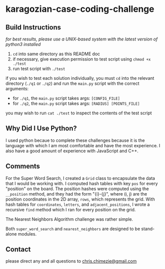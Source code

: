 # karagozian-case-coding-challenge

## Build Instructions
*for best results, please use a UNIX-based system with the latest version of python3 installed*

1. `cd` into same directory as this README doc
2. if necessary, give execution permission to test script using `chmod +x ./test`
3. run test script with `./test`

if you wish to test each solution individually, you must `cd` into the
relevant directory (`./q1` or `./q2`) and run the `main.py` script with
the correct arguments:

* for `./q1`, the `main.py` script takes args: `[CONFIG_FILE]`
* for `./q2`, the `main.py` script takes args: `[RADIUS] [POINTS_FILE]`

you may wish to run `cat ./test` to inspect the contents of the test script

## Why Did I Use Python?
I used python becaue to complete these challenges because it is the language with
which I am most comfortable and have the most experience.
I also have a good amount of experience with JavaScript and C++.

## Comments

For the Super Word Search, I created a `Grid` class to encapsulate
the data that I would be working with.
I computed hash tables with key `pos` for every "position" on the board.
The position hashes were computed using the `__position` method,
and they had the form "{i}-{j}", where (i, j) are the position coordinates in
the 2D array, `rows`, which represents the grid.
With hash tables for `coordinates`, `letters`, and `adjacent_positions`, I
wrote a recursive `find` method which I ran for every position on the grid.

The Nearest Neighbors Algorithm challenge was rather simple.

Both `super_word_search` and `nearest_neighbors` are designed to be
stand-alone modules.

## Contact
please direct any and all questions to <chris.chimezie@gmail.com>